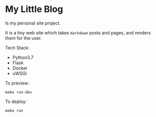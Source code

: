 # My Little Blog

Is my personal site project.

It is a tiny web site which takes `markdown` posts and pages, and renders them
for the user.

Tech Stack:

* Python3.7
* Flask
* Docker
* uWSGI

To preview:

```
make run-dev
```


To deploy:

```
make run
```